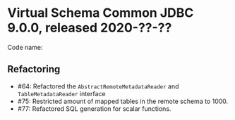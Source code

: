 # Virtual Schema Common JDBC 9.0.0, released 2020-??-??

Code name:

## Refactoring

* #64: Refactored the `AbstractRemoteMetadataReader` and `TableMetadataReader` interface
* #75: Restricted amount of mapped tables in the remote schema to 1000.
* #77: Refactored SQL generation for scalar functions.